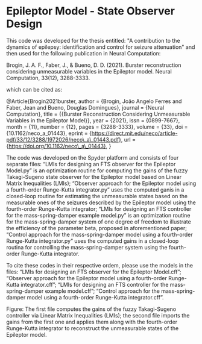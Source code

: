 # Epileptor Model - State Observer Design

This code was developed for the thesis entitled: "A contribution to the dynamics of epilepsy: identification and control for seizure attenuation" and then used for the following publication in Neural Computation:

Brogin, J. A. F., Faber, J., & Bueno, D. D. (2021). Burster reconstruction considering unmeasurable variables in the Epileptor model. Neural Computation, 33(12), 3288-3333.

which can be cited as:

@Article{Brogin2021burster,
  author   = {Brogin, João Angelo Ferres and Faber, Jean and Bueno, Douglas Domingues},
  journal  = {Neural Computation},
  title    = {{Burster Reconstruction Considering Unmeasurable Variables in the Epileptor Model}},
  year     = {2021},
  issn     = {0899-7667},
  month    = {11},
  number   = {12},
  pages    = {3288-3333},
  volume   = {33},
  doi      = {10.1162/neco_a_01443},
  eprint   = {https://direct.mit.edu/neco/article-pdf/33/12/3288/1972026/neco\_a\_01443.pdf},
  url      = {https://doi.org/10.1162/neco\_a\_01443},
}

The code was developed on the Spyder platform and consists of four separate files: “LMIs for designing an FTS observer for the Epileptor Model.py” is an optimization routine for computing the gains of the fuzzy Takagi-Sugeno state observer for the Epileptor model based on Linear Matrix Inequalities (LMIs); “Observer approach for the Epileptor model using a fourth-order Runge-Kutta integrator.py” uses the computed ganis in a closed-loop routine for estimating the unmeasurable states based on the measurable ones of the seizures described by the Epileptor model using the fourth-order Runge-Kutta integrator; “LMIs for designing an FTS controller for the mass-spring-damper example model.py” is an optimization routine for the mass-spring-damper system of one degree of freedom to illustrate the efficiency of the parameter beta, proposed in aforementioned paper; “Control approach for the mass-spring-damper model using a fourth-order Runge-Kutta integrator.py” uses the computed gains in a closed-loop routina for controlling the mass-spring-damper system using the fourth-order Runge-Kutta integrator.

To cite these codes in their respective ordem, please use the models in the files: “LMIs for designing an FTS observer for the Epileptor Model.cff”; “Observer approach for the Epileptor model using a fourth-order Runge-Kutta integrator.cff”; “LMIs for designing an FTS controller for the mass-spring-damper example model.cff”; “Control approach for the mass-spring-damper model using a fourth-order Runge-Kutta integrator.cff”.

Figure: The first file computes the gains of the fuzzy Takagi-Sugeno controller via Linear Matrix Inequalities (LMIs); the second file imports the gains from the first one and applies them along with the fourth-order Runge-Kutta integrator to reconstruct the unmeasurable states of the Epileptor model.
